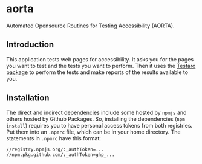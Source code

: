 # aorta

Automated Opensource Routines for Testing Accessibility (AORTA).

## Introduction

This application tests web pages for accessibility. It asks you for the pages you want to test and the tests you want to perform. Then it uses the [Testaro package](https://www.npmjs.com/package/testaro) to perform the tests and make reports of the results available to you.

## Installation

The direct and indirect dependencies include some hosted by `npmjs` and others hosted by Github Packages. So, installing the dependencies (`npm install`) requires you to have personal access tokens from both registries. Put them into an `.npmrc` file, which can be in your home directory. The statements in `.npmrc` have this format:

```bash
//registry.npmjs.org/:_authToken=...
//npm.pkg.github.com/:_authToken=ghp_...
```
